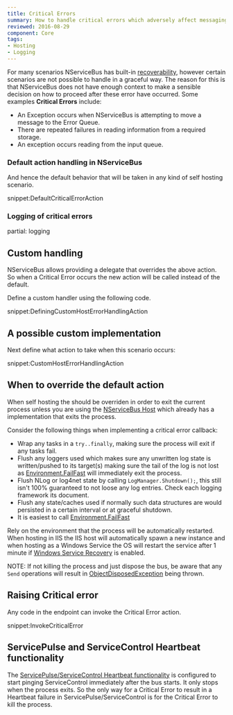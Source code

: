```yaml
---
title: Critical Errors
summary: How to handle critical errors which adversely affect messaging in an endpoint.
reviewed: 2016-08-29
component: Core
tags:
- Hosting
- Logging
---
```


For many scenarios NServiceBus has built-in [recoverability](/nservicebus/recoverability/), however certain scenarios are not possible to handle in a graceful way. The reason for this is that NServiceBus does not have enough context to make a sensible decision on how to proceed after these error have occurred. Some examples **Critical Errors** include:

 * An Exception occurs when NServiceBus is attempting to move a message to the Error Queue.
 * There are repeated failures in reading information from a required storage.
 * An exception occurs reading from the input queue.


### Default action handling in NServiceBus

And hence the default behavior that will be taken in any kind of self hosting scenario.

snippet:DefaultCriticalErrorAction


### Logging of critical errors

partial: logging


## Custom handling

NServiceBus allows providing a delegate that overrides the above action. So when a Critical Error occurs the new action will be called instead of the default.

Define a custom handler using the following code.

snippet:DefiningCustomHostErrorHandlingAction


## A possible custom implementation

Next define what action to take when this scenario occurs:

snippet:CustomHostErrorHandlingAction


## When to override the default action

When self hosting the should be overriden in order to exit the current process unless you are using the [NServiceBus Host](/nservicebus/hosting/nservicebus-host) which already has a implementation that exits the process.

Consider the following things when implementing a critical error callback:

- Wrap any tasks in a `try..finally`, making sure the process will exit if any tasks fail.
- Flush any loggers used which makes sure any unwritten log state is written/pushed to its target(s) making sure the tail of the log is not lost as [Environment.FailFast](https://msdn.microsoft.com/en-us/library/dd289240.aspx) will immediately exit the process.
 - Flush NLog or log4net state by calling `LogManager.Shutdown();`, this still isn't 100% guaranteed to not loose any log entries. Check each logging framework its document.
- Flush any state/caches used if normally such data structures are would persisted in a certain interval or at graceful shutdown.
- It is easiest to call [Environment.FailFast](https://msdn.microsoft.com/en-us/library/dd289240.aspx)

Rely on the environment that the process will be automatically restarted. When hosting in IIS the IIS host will automatically spawn a new instance and when hosting as a Windows Service the OS will restart the service after 1 minute if [Windows Service Recovery](/nservicebus/hosting/windows-service.md#installation-restart-recovery) is enabled.

NOTE: If not killing the process and just dispose the bus, be aware that any `Send` operations will result in [ObjectDisposedException](https://msdn.microsoft.com/en-us/library/system.objectdisposedexception.aspx) being thrown.


## Raising Critical error

Any code in the endpoint can invoke the Critical Error action.

snippet:InvokeCriticalError


## ServicePulse and ServiceControl Heartbeat functionality

The [ServicePulse/ServiceControl Heartbeat functionality](/servicepulse/intro-endpoints-heartbeats.md) is configured to start pinging ServiceControl immediately after the bus starts. It only stops when the process exits. So the only way for a Critical Error to result in a Heartbeat failure in ServicePulse/ServiceControl is for the Critical Error to kill the process.
